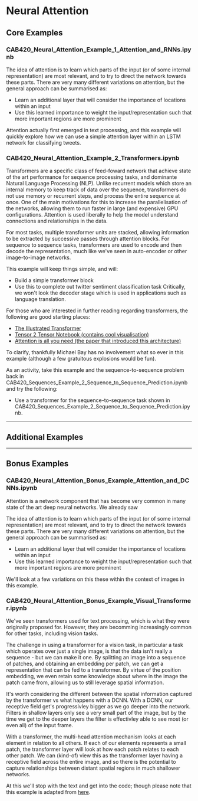 # Neural Attention

## Core Examples

### CAB420_Neural_Attention_Example_1_Attention_and_RNNs.ipynb

The idea of attention is to learn which parts of the input (or of some internal representation) are most relevant, and to try to direct the network towards these parts. There are very many different variations on attention, but the general approach can be summarised as:

*  Learn an additional layer that will consider the importance of locations within an input
*  Use this learned importance to weight the input/representation such that more important regions are more prominent

Attention actually first emerged in text processing, and this example will quickly explore how we can use a simple attention layer within an LSTM network for classifying tweets.

### CAB420_Neural_Attention_Example_2_Transformers.ipynb

Transformers are a specific class of feed-foward network that achieve state of the art performance for sequence processing tasks, and dominante Natural Language Processing (NLP). Unlike recurrent models which store an internal memory to keep track of data over the sequence, transformers do not use memory or recurrent steps, and process the entire sequence at once. One of the main motivations for this to increase the parallelisation of the networks, allowing them to run faster in large (and expensive) GPU configurations. Attention is used liberally to help the model understand connections and relationships in the data.

For most tasks, multiple transformer units are stacked, allowing information to be extracted by successive passes through attention blocks. For sequence to sequence tasks, transformers are used to encode and then decode the representation, much like we've seen in auto-encoder or other image-to-image networks.

This example will keep things simple, and will:

*  Build a simple transformer block
*  Use this to complete out twitter sentiment classification task Critically, we won't look the decoder stage which is used in applications such as language translation.

For those who are interested in further reading regarding transformers, the following are good starting places:

*  [The Illustrated Transformer](https://jalammar.github.io/illustrated-transformer/)
*  [Tensor 2 Tensor Notebook (contains cool visualisation)](https://colab.research.google.com/github/tensorflow/tensor2tensor/blob/master/tensor2tensor/notebooks/hello_t2t.ipynb)
*  [Attention is all you need (the paper that introduced this architecture)](https://arxiv.org/abs/1706.03762)

To clarify, thankfully Michael Bay has no involvement what so ever in this example (although a few gratuitous explosions would be fun).

As an activity, take this example and the sequence-to-sequence problem back in CAB420_Sequences_Example_2_Sequence_to_Sequence_Prediction.ipynb and try the following: 

*  Use a transformer for the sequence-to-sequence task shown in CAB420_Sequences_Example_2_Sequence_to_Sequence_Prediction.ipynb.  


***

## Additional Examples

***

## Bonus Examples

### CAB420_Neural_Attention_Bonus_Example_Attention_and_DCNNs.ipynb

Attention is a network component that has become very common in many state of the art deep neural networks. We already saw

The idea of attention is to learn which parts of the input (or of some internal representation) are most relevant, and to try to direct the network towards these parts. There are very many different variations on attention, but the general approach can be summarised as:

* Learn an additional layer that will consider the importance of locations within an input
* Use this learned importance to weight the input/representation such that more important regions are more prominent

We'll look at a few variations on this these within the context of images in this example.

### CAB420_Neural_Attention_Bonus_Example_Visual_Transformer.ipynb

We've seen transformers used for text processing, which is what they were originally proposed for. However, they are becomming increasingly common for other tasks, including vision tasks.

The challenge in using a transformer for a vision task, in particular a task which operates over just a single image, is that the data isn't really a sequence - but we can make it one. By splitting an image into a sequence of patches, and obtaining an embedding per patch, we can get a representation that can be fed to a transformer. By virtue of the position embedding, we even retain some knowledge about where in the image the patch came from, allowing us to still leverage spatial information. 

It's worth considering the different between the spatial information captured by the transformer vs what happens with a DCNN. With a DCNN, our receptive field get's progressivley bigger as we go deeper into the network. Filters in shallow layers only see a very small part of the image, but by the time we get to the deeper layers the filter is effectivley able to see most (or even all) of the input frame.

With a transformer, the multi-head attention mechanism looks at each element in relation to all others. If each of our elements represents a small patch, the transformer layer will look at how each patch relates to each other patch. We can (kind-of) view this as the transformer layer having a receptive field across the entire image, and so there is the potential to capture relationships between distant spatial regions in much shallower networks.

At this we'll stop with the text and get into the code; though please note that this example is adapted from [here](https://keras.io/examples/vision/image_classification_with_vision_transformer/).